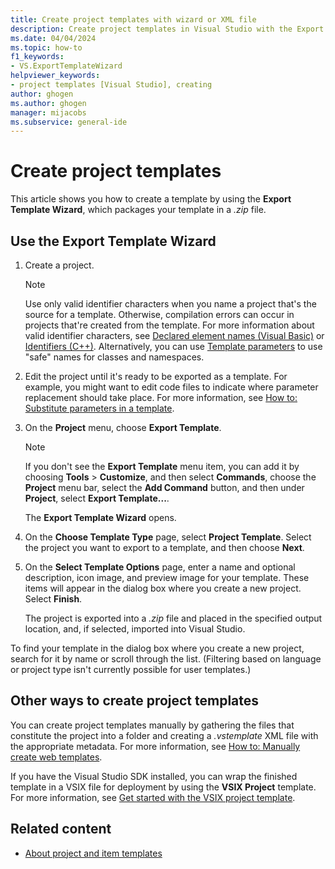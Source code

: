 ```yaml
---
title: Create project templates with wizard or XML file
description: Create project templates in Visual Studio with the Export Template Wizard, or by grouping the project files and using a .vstemplate XML file.
ms.date: 04/04/2024
ms.topic: how-to
f1_keywords:
- VS.ExportTemplateWizard
helpviewer_keywords:
- project templates [Visual Studio], creating
author: ghogen
ms.author: ghogen
manager: mijacobs
ms.subservice: general-ide
---
```

# Create project templates

This article shows you how to create a template by using the **Export Template Wizard**, which packages your template in a *.zip* file.

## Use the Export Template Wizard

1. Create a project.

    > [!NOTE]
    > Use only valid identifier characters when you name a project that's the source for a template. Otherwise, compilation errors can occur in projects that're created from the template. For more information about valid identifier characters, see [Declared element names (Visual Basic)](/dotnet/visual-basic/programming-guide/language-features/declared-elements/declared-element-names) or [Identifiers (C++)](/cpp/cpp/identifiers-cpp). Alternatively, you can use [Template parameters](template-parameters.md) to use "safe" names for classes and namespaces.

2. Edit the project until it's ready to be exported as a template. For example, you might want to edit code files to indicate where parameter replacement should take place. For more information, see [How to: Substitute parameters in a template](how-to-substitute-parameters-in-a-template.md).

3. On the **Project** menu, choose **Export Template**.

   > [!NOTE]
   > If you don't see the **Export Template** menu item, you can add it by choosing **Tools** > **Customize**, and then select **Commands**, choose the **Project** menu bar, select the **Add Command** button, and then under **Project**, select **Export Template...**.

   The **Export Template Wizard** opens.

4. On the **Choose Template Type** page, select **Project Template**. Select the project you want to export to a template, and then choose **Next**.

5. On the **Select Template Options** page, enter a name and optional description, icon image, and preview image for your template. These items will appear in the dialog box where you create a new project. Select **Finish**.

   The project is exported into a *.zip* file and placed in the specified output location, and, if selected, imported into Visual Studio.

To find your template in the dialog box where you create a new project, search for it by name or scroll through the list. (Filtering based on language or project type isn't currently possible for user templates.)

## Other ways to create project templates

You can create project templates manually by gathering the files that constitute the project into a folder and creating a *.vstemplate* XML file with the appropriate metadata. For more information, see [How to: Manually create web templates](how-to-manually-create-web-templates.md).

If you have the Visual Studio SDK installed, you can wrap the finished template in a VSIX file for deployment by using the **VSIX Project** template. For more information, see [Get started with the VSIX project template](../extensibility/getting-started-with-the-vsix-project-template.md).

## Related content

- [About project and item templates](creating-project-and-item-templates.md)

